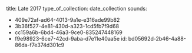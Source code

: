 title: Late 2017
type_of_collection: date_collection
sounds:
  - 409e72af-ad64-4013-9a1e-e316ade99b82
  - 3b36f527-4e81-430d-a323-1cd5fb7f9d68
  - cc159a6b-6bd4-46a3-9ce0-835247448169
  - f9e98923-6ce7-42cd-9aba-d7e11e40aa5e
id: bd05692d-2b46-4a88-86da-f7e374d301c9
